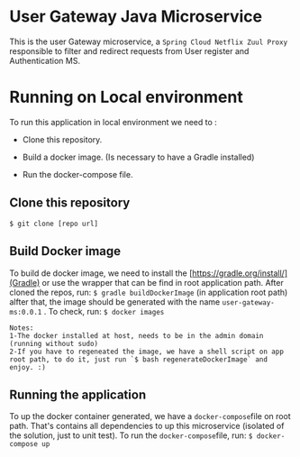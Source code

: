 # User Gateway Java Microservice

This is the user Gateway microservice, a `Spring Cloud Netflix Zuul Proxy` responsible to filter and redirect requests from User register and Authentication MS. 


# Running on Local environment

To run this application in local environment we need to :

 * Clone this repository.
 
 * Build a docker image. (Is necessary to have a Gradle installed)
 
 * Run the docker-compose file.
 

## Clone this repository

`$ git clone [repo url]`

## Build Docker image

To build de docker image, we need to install the [https://gradle.org/install/](Gradle) or use the wrapper that can be find in root application path. After cloned the repos, run: `$ gradle buildDockerImage` (in application root path) alfter that, the image should be generated with the name  `user-gateway-ms:0.0.1`
. To check, run: `$ docker images` 

	Notes: 
	1-The docker installed at host, needs to be in the admin domain (running without sudo)
	2-If you have to regeneated the image, we have a shell script on app root path, to do it, just run `$ bash regenerateDockerImage` and enjoy. :)
	
## Running the application

To up the docker container generated, we have a `docker-compose`file on root path. That's contains all dependencies to up this microservice (isolated of the solution, just to unit test). To run the `docker-compose`file, run: `$ docker-compose up`







